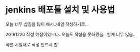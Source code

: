 # jenkins 배포툴 설치 및 사용법
오늘 너무 삽질을 많이 해서..내일 작성하기로..

20181220 작성 예정이었으나..오늘도 작성을 못하겠음..
할게 너무 많음..

빠른 시일내로 작성 반드시 할 

